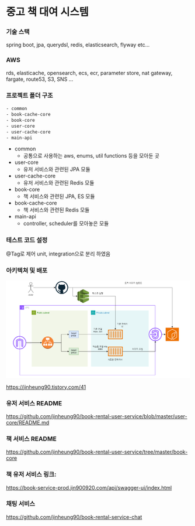 
# 중고 책 대여 시스템

### 기술 스택
spring boot, jpa, querydsl, redis, elasticsearch, flyway etc...

### AWS
rds, elasticache, opensearch, ecs, ecr, parameter store, nat gateway, fargate, route53, S3, SNS ... 

### 프로젝트 폴더 구조
    - common 
    - book-cache-core
    - book-core
    - user-core
    - user-cache-core
    - main-api
    
- common
  - 공통으로 사용하는 aws, enums, util functions 등을 모아둔 곳
- user-core
  - 유저 서비스와 관련된 JPA 모듈
- user-cache-core
  - 유저 서비스와 관련된 Redis 모듈
- book-core
  - 책 서비스와 관련된 JPA, ES 모듈
- book-cache-core
  - 책 서비스와 관련된 Redis 모듈
- main-api
  - controller, scheduler를  모아놓은 모듈


### 테스트 코드 설정
@Tag로 제어 unit, integration으로 분리 하였음

### 아키텍쳐 및 배포
![img.png](img.png)

https://jinheung90.tistory.com/41

### 유저 서비스 README
https://github.com/jinheung90/book-rental-user-service/blob/master/user-core/README.md

### 책 서비스 README
https://github.com/jinheung90/book-rental-user-service/tree/master/book-core

### 책 유저 서비스 링크: 
https://book-service-prod.jin900920.com/api/swagger-ui/index.html

### 채팅 서비스 
https://github.com/jinheung90/book-rental-service-chat